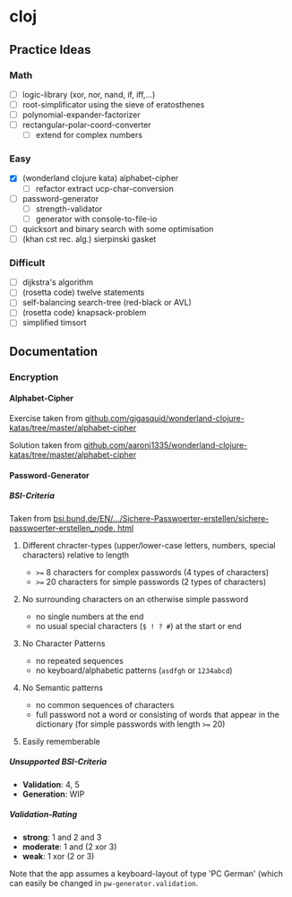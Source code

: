 # cloj

## Practice Ideas

### Math

- [ ] logic-library (xor, nor, nand, if, iff,...)
- [ ] root-simplificator using the sieve of eratosthenes
- [ ] polynomial-expander-factorizer
- [ ] rectangular-polar-coord-converter
    - [ ] extend for complex numbers

### Easy

- [x] (wonderland clojure kata) alphabet-cipher
    - [ ] refactor extract ucp-char-conversion
- [ ] password-generator
    - [ ] strength-validator
    - [ ] generator with console-to-file-io
- [ ] quicksort and binary search with some optimisation
- [ ] (khan cst rec. alg.) sierpinski gasket

### Difficult

- [ ] dijkstra's algorithm
- [ ] (rosetta code) twelve statements
- [ ] self-balancing search-tree (red-black or AVL)
- [ ] (rosetta code) knapsack-problem
- [ ] simplified timsort

## Documentation

### Encryption

#### Alphabet-Cipher

Exercise taken from [github.com/gigasquid/wonderland-clojure-katas/tree/master/alphabet-cipher](https://github.com/gigasquid/wonderland-clojure-katas/tree/master/alphabet-cipher)

Solution taken from [github.com/aaronj1335/wonderland-clojure-katas/tree/master/alphabet-cipher](https://github.com/aaronj1335/wonderland-clojure-katas/tree/master/alphabet-cipher)

#### Password-Generator

##### BSI-Criteria

Taken from [bsi.bund.de/EN/.../Sichere-Passwoerter-erstellen/sichere-passwoerter-erstellen_node. html](https://www.bsi.bund.de/EN/Themen/Verbraucherinnen-und-Verbraucher/Informationen-und-Empfehlungen/Cyber-Sicherheitsempfehlungen/Accountschutz/Sichere-Passwoerter-erstellen/sichere-passwoerter-erstellen_node.html)

1. Different chracter-types (upper/lower-case letters, numbers, special characters) relative to length

    - `>=` 8 characters for complex passwords (4 types of characters)
    - `>=` 20 characters for simple passwords (2 types of characters)

2. No surrounding characters on an otherwise simple password

    - no single numbers at the end
    - no usual special characters (`$ ! ? #`) at the start or end

3. No Character Patterns

    - no repeated sequences
    - no keyboard/alphabetic patterns (`asdfgh` or `1234abcd`)

4. No Semantic patterns

    - no common sequences of characters
    - full password not a word or consisting of words that appear in the dictionary (for simple passwords with length
      `>=` 20)

5. Easily rememberable

##### Unsupported BSI-Criteria

- **Validation**: 4, 5
- **Generation**: WIP

##### Validation-Rating

- **strong**: 1 and 2 and 3
- **moderate**: 1 and (2 xor 3)
- **weak**: 1 xor (2 or 3)

Note that the app assumes a keyboard-layout of type 'PC German' (which can easily be changed in `pw-generator.validation`. 

